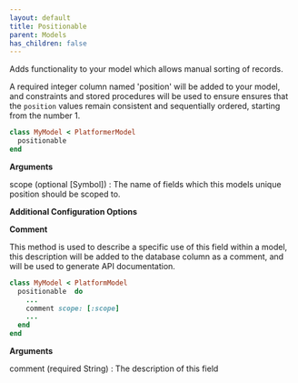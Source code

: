 ```yaml
---
layout: default
title: Positionable
parent: Models
has_children: false
---
```


Adds functionality to your model which allows manual sorting of records.

A required integer column named 'position' will be added to your model, and
constraints and stored procedures will be used to ensure ensures that the
`position` values remain consistent and sequentially ordered, starting from the
number 1.

```ruby
class MyModel < PlatformerModel
  positionable 
end

```

**Arguments**

scope (optional [Symbol])
:   The name of fields which this models unique position should be scoped to.

**Additional Configuration Options**

**Comment**

This method is used to describe a specific use of this
field within a model, this description will be added to
the database column as a comment, and will be used to
generate API documentation.

```ruby
class MyModel < PlatformModel
  positionable  do
    ...
    comment scope: [:scope]
    ...
  end
end

```

**Arguments**

comment (required String)
:   The description of this field